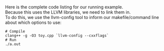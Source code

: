 Here is the complete code listing for our running example.  
Because this uses the LLVM libraries, we need to link them in.  
To do this, we use the llvm-config tool to inform our makefile/command line about which options to use:

```
# Compile
clang++ -g -O3 toy.cpp `llvm-config --cxxflags`
# Run
./a.out
```
